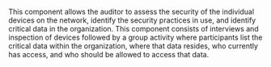 This component allows the auditor to assess the security of the individual devices on the network, identify the security practices in use, and identify critical data in the organization. This component consists of interviews and inspection of devices followed by a group activity where participants list the critical data within the organization, where that data resides, who currently has access, and who should be allowed to access that data.



